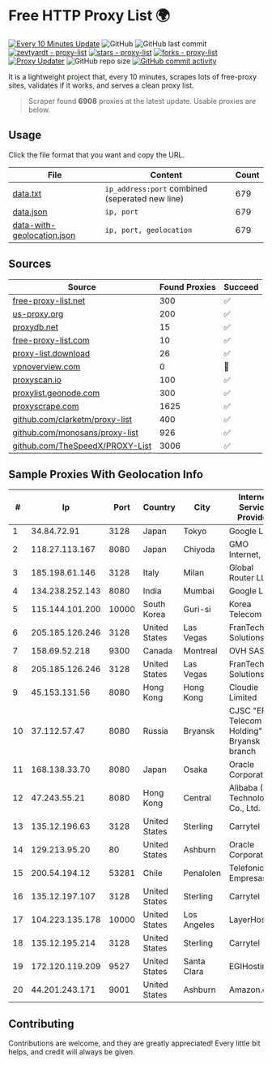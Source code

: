 
# Free HTTP Proxy List 🌍

[![Every 10 Minutes Update](https://github.com/mertguvencli/http-proxy-list/actions/workflows/main.yml/badge.svg?branch=main)](https://github.com/mertguvencli/http-proxy-list/actions/workflows/main.yml)
![GitHub](https://img.shields.io/github/license/mertguvencli/http-proxy-list)
![GitHub last commit](https://img.shields.io/github/last-commit/mertguvencli/http-proxy-list)
[![zevtyardt - proxy-list](https://img.shields.io/static/v1?label=zevtyardt&message=proxy-list&color=blue&logo=github)](https://github.com/zevtyardt/proxy-list "Go to GitHub repo")
[![stars - proxy-list](https://img.shields.io/github/stars/zevtyardt/proxy-list?style=social)](https://github.com/zevtyardt/proxy-list)
[![forks - proxy-list](https://img.shields.io/github/forks/zevtyardt/proxy-list?style=social)](https://github.com/zevtyardt/proxy-list)
[![Proxy Updater](https://github.com/zevtyardt/proxy-list/workflows/Proxy%20Updater/badge.svg)](https://github.com/zevtyardt/proxy-list/actions?query=workflow:"Proxy+Updater")
![GitHub repo size](https://img.shields.io/github/repo-size/zevtyardt/proxy-list)
[![GitHub commit activity](https://img.shields.io/github/commit-activity/m/zevtyardt/proxy-list?logo=commits)](https://github.com/zevtyardt/proxy-list/commits/main)

It is a lightweight project that, every 10 minutes, scrapes lots of free-proxy sites, validates if it works, and serves a clean proxy list.

> Scraper found **6908** proxies at the latest update. Usable proxies are below.

## Usage

Click the file format that you want and copy the URL.

|File|Content|Count|
|----|-------|-----|
|[data.txt](https://raw.githubusercontent.com/mertguvencli/http-proxy-list/main/proxy-list/data.txt)|`ip_address:port` combined (seperated new line)|679|
|[data.json](https://raw.githubusercontent.com/mertguvencli/http-proxy-list/main/proxy-list/data.json)|`ip, port`|679|
|[data-with-geolocation.json](https://raw.githubusercontent.com/mertguvencli/http-proxy-list/main/proxy-list/data-with-geolocation.json)|`ip, port, geolocation`|679|

## Sources

|Source|Found Proxies|Succeed|
|------|-------------|-------|
|[free-proxy-list.net](https://free-proxy-list.net)|300|✅|
|[us-proxy.org](https://www.us-proxy.org)|200|✅|
|[proxydb.net](http://proxydb.net)|15|✅|
|[free-proxy-list.com](https://free-proxy-list.com/?page=&port=&type%5B%5D=http&type%5B%5D=https&up_time=0&search=Search)|10|✅|
|[proxy-list.download](https://www.proxy-list.download/HTTP)|26|✅|
|[vpnoverview.com](https://vpnoverview.com/privacy/anonymous-browsing/free-proxy-servers)|0|🚫|
|[proxyscan.io](https://www.proxyscan.io)|100|✅|
|[proxylist.geonode.com](https://proxylist.geonode.com/api/proxy-list?limit=300&page=1&sort_by=lastChecked&sort_type=desc&protocols=http,https)|300|✅|
|[proxyscrape.com](https://api.proxyscrape.com/v2/?request=displayproxies&protocol=http&timeout=10000&country=all&ssl=all&anonymity=all)|1625|✅|
|[github.com/clarketm/proxy-list](https://raw.githubusercontent.com/clarketm/proxy-list/master/proxy-list-raw.txt)|400|✅|
|[github.com/monosans/proxy-list](https://raw.githubusercontent.com/monosans/proxy-list/main/proxies/http.txt)|926|✅|
|[github.com/TheSpeedX/PROXY-List](https://raw.githubusercontent.com/TheSpeedX/PROXY-List/master/http.txt)|3006|✅|


## Sample Proxies With Geolocation Info

|#|Ip|Port|Country|City|Internet Service Provider|
|-|--|----|-------|----|-------------------------|
|1|34.84.72.91|3128|Japan|Tokyo|Google LLC|
|2|118.27.113.167|8080|Japan|Chiyoda|GMO Internet, Inc.|
|3|185.198.61.146|3128|Italy|Milan|Global Router LLC|
|4|134.238.252.143|8080|India|Mumbai|Google LLC|
|5|115.144.101.200|10000|South Korea|Guri-si|Korea Telecom|
|6|205.185.126.246|3128|United States|Las Vegas|FranTech Solutions|
|7|158.69.52.218|9300|Canada|Montreal|OVH SAS|
|8|205.185.126.246|3128|United States|Las Vegas|FranTech Solutions|
|9|45.153.131.56|8080|Hong Kong|Hong Kong|Cloudie Limited|
|10|37.112.57.47|8080|Russia|Bryansk|CJSC "ER-Telecom Holding" Bryansk branch|
|11|168.138.33.70|8080|Japan|Osaka|Oracle Corporation|
|12|47.243.55.21|8080|Hong Kong|Central|Alibaba (US) Technology Co., Ltd.|
|13|135.12.196.63|3128|United States|Sterling|Carrytel|
|14|129.213.95.20|80|United States|Ashburn|Oracle Corporation|
|15|200.54.194.12|53281|Chile|Penalolen|Telefonica Empresas|
|16|135.12.197.107|3128|United States|Sterling|Carrytel|
|17|104.223.135.178|10000|United States|Los Angeles|LayerHost|
|18|135.12.195.214|3128|United States|Sterling|Carrytel|
|19|172.120.119.209|9527|United States|Santa Clara|EGIHosting|
|20|44.201.243.171|9001|United States|Ashburn|Amazon.com|



## Contributing

Contributions are welcome, and they are greatly appreciated! Every
little bit helps, and credit will always be given.

